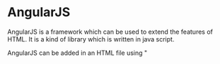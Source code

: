 # AngularJS

AngularJS is a framework which can be used to extend the features of HTML. It is a kind of library which is written in java script.

AngularJS can be added in an HTML file using "<script>" tag.

  <script>
  src="//angular js source"
  </script>
